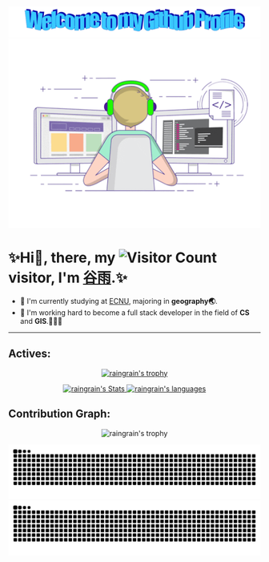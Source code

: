 <div align="center">
  <img src="images/welcome.png" style="max-width: 100%;" alt="Welcome to my Github Profile" />
  <img src="images/boy.gif" style="max-width: 100%;" alt="boy"/>
</div>
 
# ✨Hi👋, there, my ![Visitor Count](https://profile-counter.glitch.me/raingrain/count.svg) visitor, I'm [谷雨](https://github.com/raingrain/).✨

- 🔭 I'm currently studying at <a href="https://www.ecnu.edu.cn/">ECNU</a>, majoring in <b>geography🌏</b>.<br>
- 🌱 I'm working hard to become a full stack developer in the field of <b>CS</b> and <b>GIS</b>.💪💪💪<br>

---

## Actives:

<p align="center">
  <a href="https://github.com/raingrain">
    <img src="https://github-profile-trophy.vercel.app/?username=raingrain&no-bg=true&row=1&margin-w=22.5" alt="raingrain's trophy" >
  </a>
</p>
<p align="center">
  <a href="https://github.com/raingrain">
    <img src="https://github-readme-stats.vercel.app/api?username=raingrain&show_icons=true&count_private=true&include_all_commits=true&theme=radical&bg_color=45,4E5E7E,F2F2F1&title_color=FFFEEE&line_height=20" alt="raingrain's Stats" >
  </a>
  <a href="#">
    <img src="https://github-readme-stats.vercel.app/api/top-langs/?username=raingrain&layout=compact" alt="raingrain's languages" >
  </a>
</p> 

## Contribution Graph:

<p align="center">
  <img src="https://github-readme-activity-graph.vercel.app/graph?username=raingrain&theme=react-dark" alt="raingrain's trophy" >
</p>

![GitHub Snake Light](https://raw.githubusercontent.com/raingrain/raingrain/output/github-contribution-grid-snake.svg#gh-light-mode-only)
![github Snake dark](https://raw.githubusercontent.com/raingrain/raingrain/output/github-contribution-grid-snake-dark.svg#gh-dark-mode-only)
